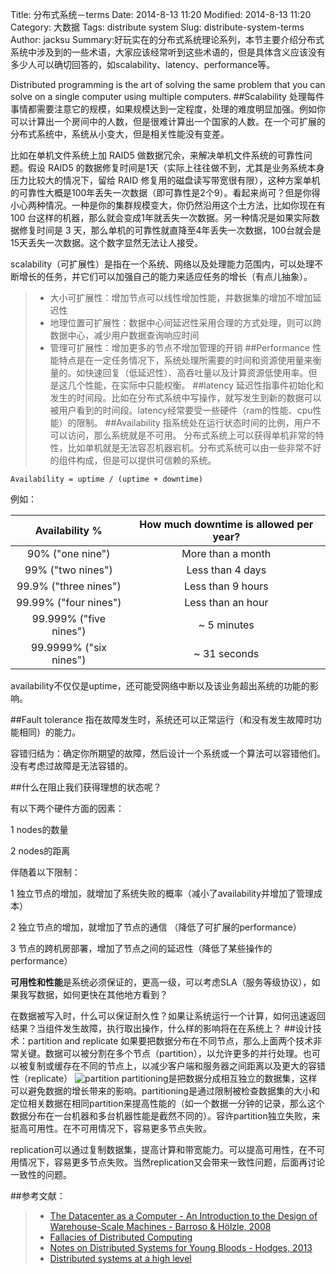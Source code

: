 Title: 分布式系统－terms
Date: 2014-8-13 11:20
Modified: 2014-8-13 11:20
Category: 大数据
Tags: distribute system
Slug: distribute-system-terms
Author: jacksu
Summary:好玩实在的分布式系统理论系列，本节主要介绍分布式系统中涉及到的一些术语，大家应该经常听到这些术语的，但是具体含义应该没有多少人可以确切回答的，如scalability、latency、performance等。

Distributed programming is the art of solving the same problem that you can solve on a single computer using multiple computers.
##Scalability
处理每件事情都需要注意它的规模，如果规模达到一定程度，处理的难度明显加强。例如你可以计算出一个房间中的人数，但是很难计算出一个国家的人数。在一个可扩展的分布式系统中，系统从小变大，但是相关性能没有变差。

比如在单机文件系统上加 RAID5 做数据冗余，来解决单机文件系统的可靠性问题。假设 RAID5 的数据修复时间是1天（实际上往往做不到，尤其是业务系统本身压力比较大的情况下，留给 RAID 修复用的磁盘读写带宽很有限），这种方案单机的可靠性大概是100年丢失一次数据（即可靠性是2个9）。看起来尚可？但是你得小心两种情况。一种是你的集群规模变大，你仍然沿用这个土方法，比如你现在有 100 台这样的机器，那么就会变成1年就丢失一次数据。另一种情况是如果实际数据修复时间是 3 天，那么单机的可靠性就直降至4年丢失一次数据，100台就会是15天丢失一次数据。这个数字显然无法让人接受。

scalability（可扩展性）是指在一个系统、网络以及处理能力范围内，可以处理不断增长的任务，并它们可以加强自己的能力来适应任务的增长（有点儿抽象）。

> * 大小可扩展性：增加节点可以线性增加性能，并数据集的增加不增加延迟性
> * 地理位置可扩展性：数据中心间延迟性采用合理的方式处理，则可以跨数据中心，减少用户数据查询响应时间
> * 管理可扩展性：增加更多的节点不增加管理的开销
##Performance 
性能特点是在一定任务情况下，系统处理所需要的时间和资源使用量来衡量的。如快速回复（低延迟性）、高吞吐量以及计算资源低使用率。但是这几个性能，在实际中只能权衡。
##latency
延迟性指事件初始化和发生的时间段。比如在分布式系统中写操作，就写发生到新的数据可以被用户看到的时间段。latency经常要受一些硬件（ram的性能、cpu性能）的限制。
##Availability
指系统处在运行状态时间的比例，用户不可以访问，那么系统就是不可用。
分布式系统上可以获得单机非常的特性，比如单机就是无法容忍机器宕机。分布式系统可以由一些非常不好的组件构成，但是可以提供可信赖的系统。 
    
`Availability = uptime / (uptime + downtime)`	

例如：

| Availability %       | How much downtime is allowed per year? |
| :----------------:   | :-----:  |
|90% ("one nine")      |More than a month|
|99% ("two nines")     |Less than 4 days|
|99.9% ("three nines") |Less than 9 hours|
|99.99% ("four nines") |Less than an hour|
|99.999% ("five nines")|~ 5 minutes|
|99.9999% ("six nines")|~ 31 seconds|

availability不仅仅是uptime，还可能受网络中断以及该业务超出系统的功能的影响。

##Fault tolerance
指在故障发生时，系统还可以正常运行（和没有发生故障时功能相同）的能力。

容错归结为：确定你所期望的故障，然后设计一个系统或一个算法可以容错他们。没有考虑过故障是无法容错的。

##什么在阻止我们获得理想的状态呢？

有以下两个硬件方面的因素：

1 nodes的数量

2 nodes的距离

伴随着以下限制：

1 独立节点的增加，就增加了系统失败的概率（减小了availability并增加了管理成本）

2 独立节点的增加，就增加了节点的通信 （降低了可扩展的performance）

3 节点的跨机房部署，增加了节点之间的延迟性（降低了某些操作的performance）

**可用性和性能**是系统必须保证的，更高一级，可以考虑SLA（服务等级协议），如果我写数据，如何更快在其他地方看到？

在数据被写入时，什么可以保证耐久性？如果让系统运行一个计算，如何迅速返回结果？当组件发生故障，执行取出操作，什么样的影响将在在系统上？
##设计技术：partition and replicate
如果要把数据分布在不同节点，那么上面两个技术非常关键。数据可以被分割在多个节点（partition），以允许更多的并行处理。也可以被复制或缓存在不同的节点上，以减少客户端和服务器之间距离以及更大的容错性（replicate）
![partition](http://book.mixu.net/distsys/images/part-repl.png)
partitioning是把数据分成相互独立的数据集，这样可以避免数据的增长带来的影响。partitioning是通过限制被检查数据集的大小和定位相关数据在相同partition来提高性能的（如一个数据一分钟的记录，那么这个数据分布在一台机器和多台机器性能是截然不同的）。容许partition独立失败，来挺高可用性。在不可用情况下，容易更多节点失败。

replication可以通过复制数据集，提高计算和带宽能力。可以提高可用性，在不可用情况下，容易更多节点失败。当然replication又会带来一致性问题，后面再讨论一致性的问题。


##参考文献：


   >* [The Datacenter as a Computer - An Introduction to the Design of Warehouse-Scale Machines - Barroso & Hölzle, 2008](http://www.morganclaypool.com/doi/pdf/10.2200/s00193ed1v01y200905cac006)
   >* [Fallacies of Distributed Computing](http://en.wikipedia.org/wiki/Fallacies_of_Distributed_Computing)
   >* [Notes on Distributed Systems for Young Bloods - Hodges, 2013](http://www.somethingsimilar.com/2013/01/14/notes-on-distributed-systems-for-young-bloods/)
   >* [Distributed systems at a high level](http://book.mixu.net/distsys/intro.html)


